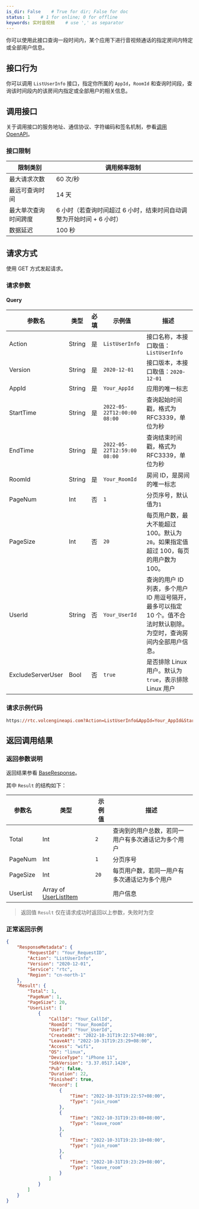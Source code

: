 ```yaml
---
is_dir: False    # True for dir; False for doc
status: 1    # 1 for online; 0 for offline
keywords: 实时音视频    # use ',' as separator
---
```


你可以使用此接口查询一段时间内，某个应用下进行音视频通话的指定房间内特定或全部用户信息。

## 接口行为

你可以调用 `ListUserInfo` 接口，指定你所属的 `AppId`，`RoomId` 和查询时间段，查询该时间段内的该房间内指定或全部用户的相关信息。


## 调用接口

关于调用接口的服务地址、通信协议、字符编码和签名机制，参看[调用OpenAPI](69828)。

### 接口限制

|限制类别|调用频率限制|
| --- | --- |
| 最大请求次数 | 60 次/秒 |
| 最远可查询时间 | 14 天 |
| 最大单次查询时间跨度 | 6 小时（若查询时间超过 6 小时，结束时间自动调整为开始时间 + 6 小时） |
| 数据延迟 | 100 秒 |

## 请求方式

使用 GET 方式发起请求。

### 请求参数
#### Query

| **参数名** | **类型** | **必填** | **示例值** | **描述** |
| --- | --- | --- | --- | --- |
| Action | String | 是 | `ListUserInfo` | 接口名称，本接口取值：`ListUserInfo` |
| Version | String | 是 | `2020-12-01` | 接口版本，本接口取值：`2020-12-01` |
| AppId | String | 是 | `Your_AppId` | 应用的唯一标志 |
| StartTime | String | 是 | `2022-05-22T12:00:00 08:00` | 查询起始时间戳，格式为 RFC3339，单位为秒 |
| EndTime | String | 是 | `2022-05-22T12:59:00 08:00` | 查询结束时间戳，格式为 RFC3339，单位为秒 |
| RoomId | String | 是 | `Your_RoomId` | 房间 ID，是房间的唯一标志 |
| PageNum | Int | 否 | `1` | 分页序号，默认值为`1` |
| PageSize | Int | 否 | `20` | 每页用户数，最大不能超过 100。默认为 `20`。如果指定值超过 100，每页的用户数为 100。 |
| UserId | String | 否 | `Your_UserId` | 查询的用户 ID 列表，多个用户 ID 用逗号隔开，最多可以指定 10 个。值不合法时默认剔除。为空时，查询房间内全部用户信息。 |
| ExcludeServerUser | Bool | 否 | `true` | 是否排除 Linux 用户。默认为 `true`，表示排除 Linux 用户 |

### 请求示例代码

```postscript
https://rtc.volcengineapi.com?Action=ListUserInfo&AppId=Your_AppId&StartTime=2022-05-22T12:00:00 08:00&EndTime=2022-05-22T12:59:00 08:00&RoomId=Your_RoomId&Version=2020-12-01
```

## 返回调用结果
### 返回参数说明
返回结果参看 [BaseResponse](115995.md#baseresponse)。

其中 `Result` 的结构如下：

| 参数名 | 类型 | 示例值 | 描述 |
| --- | --- | --- | --- |
| Total | Int | `2` | 查询到的用户总数，若同一用户有多次通话记为多个用户 |
| PageNum | Int | `1` | 分页序号 |
| PageSize | Int | `20` | 每页用户数，若同一用户有多次通话记为多个用户 |
| UserList | Array of [UserListItem](69835.md#userlistitem) |  | 用户信息 |


> 返回值 `Result` 仅在请求成功时返回以上参数，失败时为空


### 正常返回示例

```json
{
    "ResponseMetadata": {
        "RequestId": "Your_RequestID",
        "Action": "ListUserInfo",
        "Version": "2020-12-01",
        "Service": "rtc",
        "Region": "cn-north-1"
    },
    "Result": {
        "Total": 1,
        "PageNum": 1,
        "PageSize": 20,
        "UserList": [
            {
                "CallId": "Your_CallId",
                "RoomId": "Your_RoomId",
                "UserId": "Your_UserId",
                "CreatedAt": "2022-10-31T19:22:57+08:00",
                "LeaveAt": "2022-10-31T19:23:29+08:00",
                "Access": "wifi",
                "OS": "linux",
                "DeviceType": "iPhone 11",
                "SdkVersion": "3.37.0517.1420",
                "Pub": false,
                "Duration": 22,
                "Finished": true,
                "Record": [
                    {
                        "Time": "2022-10-31T19:22:57+08:00",
                        "Type": "join_room"
                    },
                    {
                        "Time": "2022-10-31T19:23:08+08:00",
                        "Type": "leave_room"
                    },
                    {
                        "Time": "2022-10-31T19:23:18+08:00",
                        "Type": "join_room"
                    },
                    {
                        "Time": "2022-10-31T19:23:29+08:00",
                        "Type": "leave_room"
                    }
                ]
            }
        ]
    }
}
```
